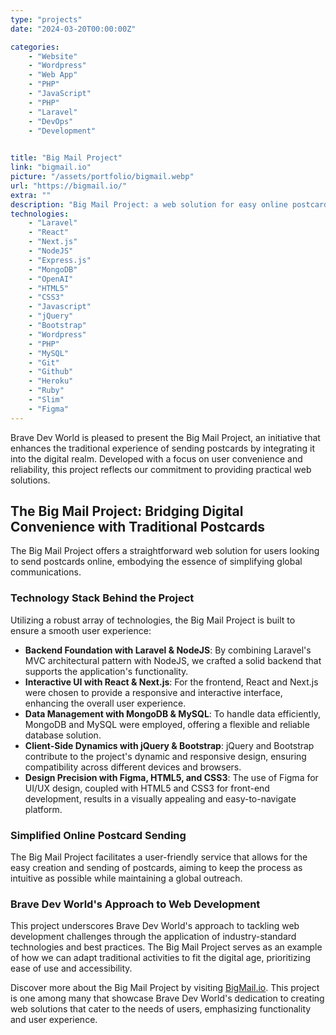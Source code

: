 ```yaml
---
type: "projects"
date: "2024-03-20T00:00:00Z"

categories: 
    - "Website"
    - "Wordpress"
    - "Web App"
    - "PHP"
    - "JavaScript"
    - "PHP"
    - "Laravel"
    - "DevOps"
    - "Development"
    

title: "Big Mail Project"
link: "bigmail.io"
picture: "/assets/portfolio/bigmail.webp"
url: "https://bigmail.io/"
extra: ""
description: "Big Mail Project: a web solution for easy online postcard sending. Streamlined service, global reach. Send postcards hassle-free, anytime, anywhere."
technologies: 
    - "Laravel"
    - "React"
    - "Next.js"
    - "NodeJS"
    - "Express.js"
    - "MongoDB"
    - "OpenAI"
    - "HTML5"
    - "CSS3"
    - "Javascript"
    - "jQuery"
    - "Bootstrap"
    - "Wordpress"
    - "PHP"
    - "MySQL"
    - "Git"
    - "Github"
    - "Heroku"
    - "Ruby"
    - "Slim"
    - "Figma"
---
```

Brave Dev World is pleased to present the Big Mail Project, an initiative that enhances the traditional experience of sending postcards by integrating it into the digital realm. Developed with a focus on user convenience and reliability, this project reflects our commitment to providing practical web solutions.

## The Big Mail Project: Bridging Digital Convenience with Traditional Postcards
The Big Mail Project offers a straightforward web solution for users looking to send postcards online, embodying the essence of simplifying global communications.

### Technology Stack Behind the Project
Utilizing a robust array of technologies, the Big Mail Project is built to ensure a smooth user experience:

- **Backend Foundation with Laravel & NodeJS**: By combining Laravel's MVC architectural pattern with NodeJS, we crafted a solid backend that supports the application's functionality.
- **Interactive UI with React & Next.js**: For the frontend, React and Next.js were chosen to provide a responsive and interactive interface, enhancing the overall user experience.
- **Data Management with MongoDB & MySQL**: To handle data efficiently, MongoDB and MySQL were employed, offering a flexible and reliable database solution.
- **Client-Side Dynamics with jQuery & Bootstrap**: jQuery and Bootstrap contribute to the project's dynamic and responsive design, ensuring compatibility across different devices and browsers.
- **Design Precision with Figma, HTML5, and CSS3**: The use of Figma for UI/UX design, coupled with HTML5 and CSS3 for front-end development, results in a visually appealing and easy-to-navigate platform.

### Simplified Online Postcard Sending
The Big Mail Project facilitates a user-friendly service that allows for the easy creation and sending of postcards, aiming to keep the process as intuitive as possible while maintaining a global outreach.

### Brave Dev World's Approach to Web Development
This project underscores Brave Dev World's approach to tackling web development challenges through the application of industry-standard technologies and best practices. The Big Mail Project serves as an example of how we can adapt traditional activities to fit the digital age, prioritizing ease of use and accessibility.

Discover more about the Big Mail Project by visiting [BigMail.io](https://bigmail.io/). This project is one among many that showcase Brave Dev World's dedication to creating web solutions that cater to the needs of users, emphasizing functionality and user experience.